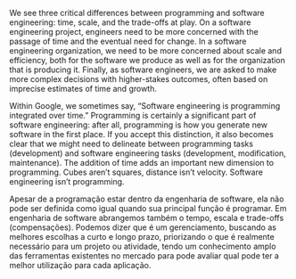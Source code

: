 We see three critical differences between programming and software engineering: time, scale, and the trade-offs at play. On a software engineering project, engineers need to be more concerned with the passage of time and the eventual need for change. In a software engineering organization, we need to be more concerned about scale and efficiency, both for the software we produce as well as for the organization that is producing it. Finally, as software engineers, we are asked to make more complex decisions with higher-stakes outcomes, often based on imprecise estimates of time and growth.


Within Google, we sometimes say, “Software engineering is programming integrated over time.” Programming is certainly a significant part of software engineering: after all, programming is how you generate new software in the first place. If you accept this distinction, it also becomes clear that we might need to delineate between programming tasks (development) and software engineering tasks (development, modification, maintenance). The addition of time adds an important new dimension to programming. Cubes aren’t squares, distance isn’t velocity. Software engineering isn’t programming.

Apesar de a programação estar dentro da engenharia de software, ela não pode ser definida como igual quando sua principal função é programar. Em engenharia de software abrangemos também o tempo, escala e trade-offs (compensações). Podemos dizer que é um gerenciamento, buscando as melhores escolhas a curto e longo prazo, priorizando o que é realmente necessário para um projeto ou atividade, tendo um conhecimento amplo das ferramentas existentes no mercado para pode avaliar qual pode ter a melhor utilização para cada aplicação.

